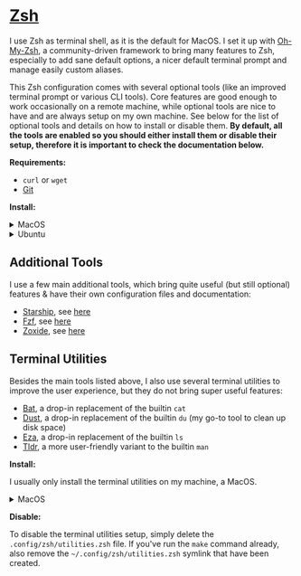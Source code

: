 # [Zsh](https://www.zsh.org/)

I use Zsh as terminal shell, as it is the default for MacOS. I set it up with
[Oh-My-Zsh](https://ohmyz.sh), a community-driven framework to bring many features to Zsh,
especially to add sane default options, a nicer default terminal prompt and manage easily custom
aliases.

This Zsh configuration comes with several optional tools (like an improved terminal prompt or
various CLI tools). Core features are good enough to work occasionally on a remote machine, while
optional tools are nice to have and are always setup on my own machine. See below for the list of
optional tools and details on how to install or disable them. **By default, all the tools are
enabled so you should either install them or disable their setup, therefore it is important to check
the documentation below.**

**Requirements:**

- `curl` or `wget`
- [Git](https://git-scm.com/)

**Install:**

<details>
<summary>MacOS</summary>

Zsh is the default terminal shell in MacOS, there's no need to install it.

```shell
sh -c "$(curl -fsSL https://raw.githubusercontent.com/ohmyzsh/ohmyzsh/master/tools/install.sh)"
# or: sh -c "$(wget https://raw.githubusercontent.com/ohmyzsh/ohmyzsh/master/tools/install.sh -O -)"
```

</details>
<details>
<summary>Ubuntu</summary>

```shell
apt install zsh
sh -c "$(curl -fsSL https://raw.githubusercontent.com/ohmyzsh/ohmyzsh/master/tools/install.sh)"
# or: sh -c "$(wget https://raw.githubusercontent.com/ohmyzsh/ohmyzsh/master/tools/install.sh -O -)"
```

</details>

## Additional Tools

I use a few main additional tools, which bring quite useful (but still optional) features & have
their own configuration files and documentation:

- [Starship](https://starship.rs/), see [here](/.config/starship/README.md)
- [Fzf](https://github.com/junegunn/fzf), see [here](/.config/fzf/README.md)
- [Zoxide](https://github.com/ajeetdsouza/zoxide), see [here](/.config/zoxide/README.md)

## Terminal Utilities

Besides the main tools listed above, I also use several terminal utilities to improve the user
experience, but they do not bring super useful features:

- [Bat](https://github.com/sharkdp/bat), a drop-in replacement of the builtin `cat`
- [Dust](https://github.com/bootandy/dust), a drop-in replacement of the builtin `du` (my go-to tool
  to clean up disk space)
- [Eza](https://github.com/eza-community/eza), a drop-in replacement of the builtin `ls`
- [Tldr](https://github.com/tldr-pages/tldr), a more user-friendly variant to the builtin `man`

**Install:**

I usually only install the terminal utilities on my machine, a MacOS.

<details>
<summary>MacOS</summary>

```shell
brew install bat
brew install dust
brew install eza
brew install tldr
```

</details>

**Disable:**

To disable the terminal utilities setup, simply delete the `.config/zsh/utilities.zsh` file. If
you've run the `make` command already, also remove the `~/.config/zsh/utilities.zsh` symlink that
have been created.
